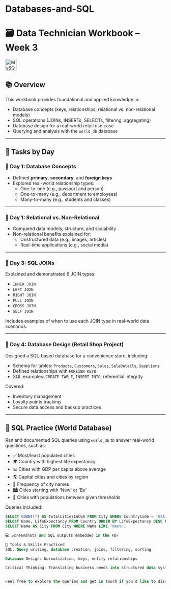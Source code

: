 # Databases-and-SQL
# 🗃️ Data Technician Workbook – Week 3

<img src="https://raw.githubusercontent.com/danielcranney/readme-generator/main/public/icons/skills/mysql-colored.svg" width="36" height="36" alt="MySQL" />

## 📚 Overview

This workbook provides foundational and applied knowledge in:

- Database concepts (keys, relationships, relational vs. non-relational models)
- SQL operations (JOINs, INSERTs, SELECTs, filtering, aggregating)
- Database design for a real-world retail use case
- Querying and analysis with the `world_db` database

---

## 📆 Tasks by Day

### 🔹 Day 1: Database Concepts
- Defined **primary**, **secondary**, and **foreign keys**
- Explored real-world relationship types:
  - One-to-one (e.g., passport and person)
  - One-to-many (e.g., department to employees)
  - Many-to-many (e.g., students and classes)

---

### 🔹 Day 1: Relational vs. Non-Relational
- Compared data models, structure, and scalability
- Non-relational benefits explained for:
  - Unstructured data (e.g., images, articles)
  - Real-time applications (e.g., social media)

---

### 🔹 Day 3: SQL JOINs
Explained and demonstrated 6 JOIN types:
- `INNER JOIN`
- `LEFT JOIN`
- `RIGHT JOIN`
- `FULL JOIN`
- `CROSS JOIN`
- `SELF JOIN`

Includes examples of when to use each JOIN type in real-world data scenarios.

---

### 🔹 Day 4: Database Design (Retail Shop Project)
Designed a SQL-based database for a convenience store, including:
- Schema for tables: `Products`, `Customers`, `Sales`, `SaleDetails`, `Suppliers`
- Defined relationships with `FOREIGN KEY`s
- SQL examples: `CREATE TABLE`, `INSERT INTO`, referential integrity

Covered:
- Inventory management
- Loyalty points tracking
- Secure data access and backup practices

---

## 🧪 SQL Practice (World Database)
Ran and documented SQL queries using `world_db` to answer real-world questions, such as:
- ✅ Most/least populated cities
- 🌍 Country with highest life expectancy
- 📊 Cities with GDP per capita above average
- 🌎 Capital cities and cities by region
- 🧠 Frequency of city names
- 🏙️ Cities starting with 'New' or 'Be'
- 🔢 Cities with populations between given thresholds

Queries included:
```sql
SELECT COUNT(*) AS TotalCitiesInUSA FROM City WHERE CountryCode = 'USA';
SELECT Name, LifeExpectancy FROM Country ORDER BY LifeExpectancy DESC LIMIT 1;
SELECT Name AS City FROM City WHERE Name LIKE 'New%';

💻 Screenshots and SQL outputs embedded in the PDF

🧰 Tools & Skills Practiced
SQL: Query writing, database creation, joins, filtering, sorting

Database Design: Normalization, keys, entity relationships

Critical Thinking: Translating business needs into structured data systems


Feel free to explore the queries and get in touch if you’d like to discuss database design or optimization strategies!
